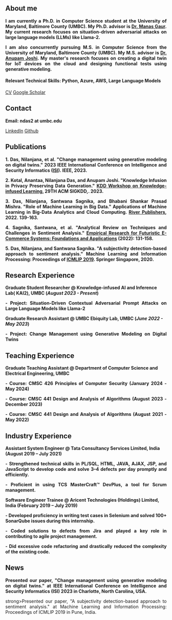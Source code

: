 ## About me

<p align="justify"><strong>I am currently a Ph.D. in Computer Science student at the University of Maryland, Baltimore County (UMBC). My Ph.D. advisor is <a href="https://manasgaur.github.io/">Dr. Manas Gaur</a>. My current research focuses on situation-driven adversarial attacks on large language models (LLMs) like Llama-2.</strong></p>

<p align="justify"><strong>I am also concurrently pursuing M.S. in Computer Science from the University of Maryland, Baltimore County (UMBC). My M.S. advisor is <a href="https://cybersecurity.umbc.edu/anupam-joshi/">Dr. Anupam Joshi</a>. My master's research focuses on creating a digital twin for IoT devices on the cloud and designing functional tests using generative modeling.</strong></p>

#### Relevant Technical Skills: Python, Azure, AWS, Large Language Models

[CV](/assets/img/Nilanjana-Das-CV.pdf)    [Google Scholar](https://scholar.google.com/citations?user=Mtt01lIAAAAJ&hl=en)

## Contact

**Email: ndas2 at umbc.edu**

[LinkedIn](https://www.linkedin.com/in/nilanjana-das-390740169/)    [Github](https://github.com/Nilanjana010)

## Publications
<p align="justify"><strong>1. Das, Nilanjana, et al. "Change management using generative modeling on digital twins." 2023 IEEE International Conference on Intelligence and Security Informatics (<a href="https://ieee-isi.org/2023/">ISI</a>). IEEE, 2023.</strong></p>
<p align="justify"><strong>2. Kotal, Anantaa, Nilanjana Das, and Anupam Joshi. "Knowledge Infusion in Privacy Preserving Data Generation." <a href="https://aiisc.ai/kiml2023/index.html">KDD Workshop on Knowledge-infused Learning</a>, 29TH ACM SIGKDD,. 2023.</strong></p>
<p align="justify"><strong>3. Das, Nilanjana, Santwana Sagnika, and Bhabani Shankar Prasad Mishra. "Role of Machine Learning in Big Data." Applications of Machine Learning in Big-Data Analytics and Cloud Computing. <a href="https://ieeexplore.ieee.org/document/9478284">River Publishers</a>, 2022. 139-163.</strong></p>
<p align="justify"><strong>4. Sagnika, Santwana, et al. "Analytical Review on Techniques and Challenges in Sentiment Analysis." <a href="https://www.igi-global.com/chapter/analytical-review-on-techniques-and-challenges-in-sentiment-analysis/309672">Empirical Research for Futuristic E-Commerce Systems: Foundations and Applications</a> (2022): 131-158.</strong></p>
<p align="justify"><strong>5. Das, Nilanjana, and Santwana Sagnika. "A subjectivity detection-based approach to sentiment analysis." Machine Learning and Information Processing: Proceedings of <a href="https://link.springer.com/chapter/10.1007/978-981-15-1884-3_14">ICMLIP 2019</a>. Springer Singapore, 2020.</strong></p>

## Research Experience

**Graduate Student Researcher @ Knowledge-infused AI and Inference Lab( KAI2), UMBC (_August 2023 - Present_)**
<p align="justify"><strong>    - Project: Situation-Driven Contextual Adversarial Prompt Attacks on Large Language Models like Llama-2</strong>

**Graduate Research Assistant @ UMBC Ebiquity Lab, UMBC (_June 2022 - May 2023_)**
<p align="justify"><strong>    - Project: Change Management using Generative Modeling on Digital Twins</strong>

## Teaching Experience

**Graduate Teaching Assistant @ Department of Computer Science and Electrical Engineering, UMBC**
<p align="justify"><strong>    - Course: CMSC 426 Principles of Computer Security     (January 2024 - May 2024)</strong>
<p align="justify"><strong>    - Course: CMSC 441 Design and Analysis of Algorithms   (August 2023 - December 2023)</strong>
<p align="justify"><strong>    - Course: CMSC 441 Design and Analysis of Algorithms   (August 2021 - May 2022)</strong>

## Industry Experience
**Assistant System Engineer @ Tata Consultancy Services Limited, India (August 2019 – July 2021)**

<p align="justify"><strong>    -  Strengthened technical skills in PL/SQL, HTML, JAVA, AJAX, JSP, and JavaScript to develop code and solve 3–4 defects per day promptly and efficiently.</strong></p>
<p align="justify"><strong>    -  Proficient in using TCS MasterCraft™ DevPlus, a tool for Scrum management.</strong></p>

**Software Engineer Trainee @ Aricent Technologies (Holdings) Limited, India (February 2019 – July 2019)**

<p align="justify"><strong>    -  Developed proficiency in writing test cases in Selenium and solved 100+ SonarQube issues during this internship.</strong></p>
<p align="justify"><strong>    -  Coded solutions to defects from Jira and played a key role in contributing to agile project management.</strong></p>
<p align="justify"><strong>    -  Did excessive code refactoring and drastically reduced the complexity of the existing code.</strong></p>

## News

<p align="justify"><strong>Presented our paper, "Change management using generative modeling on digital twins." at IEEE International Conference on Intelligence and Security Informatics (ISI) 2023 in Charlotte, North Carolina, USA.</strong></p>

<p align="justify">strong>Presented our paper, "A subjectivity detection-based approach to sentiment analysis." at Machine Learning and Information Processing: Proceedings of ICMLIP 2019 in Pune, India.</strong></p>

